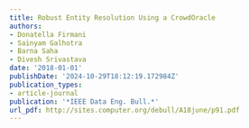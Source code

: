 ```yaml
---
title: Robust Entity Resolution Using a CrowdOracle
authors:
- Donatella Firmani
- Sainyam Galhotra
- Barna Saha
- Divesh Srivastava
date: '2018-01-01'
publishDate: '2024-10-29T18:12:19.172984Z'
publication_types:
- article-journal
publication: '*IEEE Data Eng. Bull.*'
url_pdf: http://sites.computer.org/debull/A18june/p91.pdf
---
```


